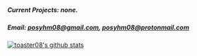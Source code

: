 ##### Current Projects: none.
##### Email: posyhm08@gmail.com, posyhm08@protonmail.com


[![toaster08's github stats](https://github-readme-stats.vercel.app/api?username=toaster08)](https://github.com/anuraghazra/github-readme-stats)
